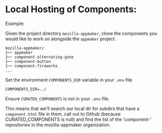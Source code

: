 Local Hosting of Components:
============================

Example:

Given the project directory `mozilla-appmaker`, clone the components you would like to work on alongside the `appmaker` project.

```
mozilla-appmaker/
├── appmaker
├── component-alternating-gate
├── component-button
├── component-fireworks
...
```

Set the environment `COMPONENTS_DIR` variable in your `.env` file

`COMPONENTS_DIR=../`

Ensure `CURATED_COMPONENTS` is not in your `.env` file.

This means that we'll search our local dir for subdirs that have a `component.html`
file in them, call out to Github (because CURATED_COMPONENTS is null) and find the list
of the 'component-' repositories in the mozilla-appmaker organization.
